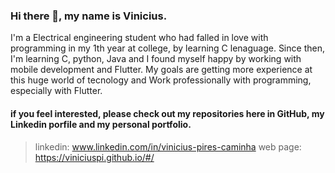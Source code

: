 ### Hi there 👋, my name is Vinicius.
I'm a Electrical engineering student who had falled in love with programming in my 1th year at college, by learning C lenaguage. Since then, I'm learning C, python, Java and I found myself happy by working with mobile development and Flutter. My goals are getting more experience at this huge world of tecnology and Work professionally with programming, especially with Flutter.
#### if you feel interested, please check out my repositories here in GitHub, my Linkedin porfile and my personal portfolio.

>linkedin: www.linkedin.com/in/vinicius-pires-caminha
web page: https://viniciuspi.github.io/#/


